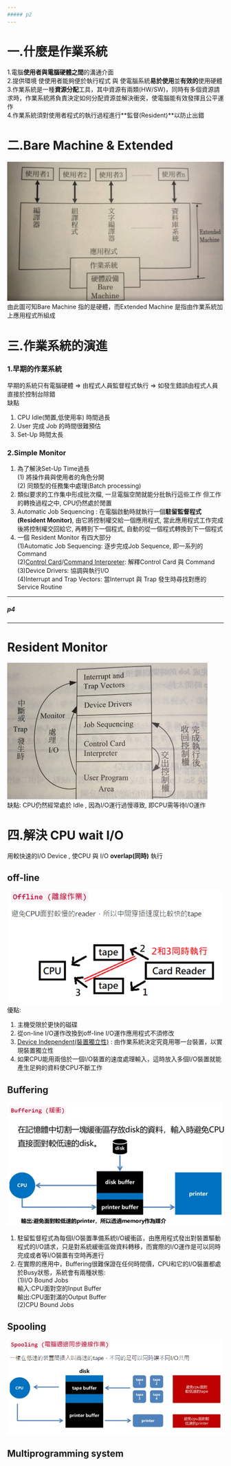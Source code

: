 ```yaml
---
##### p2
---
```

# 一.什麼是作業系統
1.電腦**使用者與電腦硬體之間**的溝通介面  
2.提供環境 使使用者能夠便於執行程式 與 使電腦系統**易於使用**並**有效的**使用硬體  
3.作業系統是一種**資源分配**工具，其中資源有兩類(HW/SW)，同時有多個資源請求時，作業系統將負責決定如何分配資源並解決衝突，使電腦能有效發揮且公平運作    
4.作業系統須對使用者程式的執行過程進行**監督(Resident)**以防止出錯  

# 二.Bare Machine & Extended 
![BareMachgine & Extended](https://raw.githubusercontent.com/chi0220/Image-Space/main/20230304141841.png)  
由此圖可知Bare Machine 指的是硬體，而Extended Machine 是指由作業系統加上應用程式所組成  

# 三.作業系統的演進  
### 1.早期的作業系統  
早期的系統只有電腦硬體 => 由程式人員監督程式執行 => 如發生錯誤由程式人員直接於控制台除錯  
缺點  
1. CPU Idle(閒置,低使用率) 時間過長
2. User 完成 Job 的時間很難預估
3. Set-Up 時間太長

### 2.Simple Monitor
1. 為了解決Set-Up Time過長   
  (1) 將操作員與使用者的角色分開  
  (2) 同類型的任務集中處理(Batch processing)  
2. 類似要求的工作集中形成批次檔, 一旦電腦空閒就能分批執行這些工作  但工作的轉換過程之中, CPU仍然處於閒置   
3. Automatic Job Sequencing : 在電腦啟動時就執行一個**駐留監督程式(Resident Monitor)**, 由它將控制權交給一個應用程式, 當此應用程式工作完成後將控制權交回給它, 再轉到下一個程式, 自動的從一個程式轉換到下一個程式  
4. 一個 Resident Monitor 有四大部分  
  (1)Automatic Job Sequencing: 逐步完成Job Sequence, 即一系列的Command  
  (2)[Control Card](https://www.techopedia.com/definition/5275/controller-card)/[Command Interpreter](https://www.tutorialspoint.com/what-is-the-purpose-of-the-command-interpreter): 解釋Control Card 與 Command  
  (3)Device Drivers: 協調與執行I/O  
  (4)Interrupt and Trap Vectors: 當Interrupt 與 Trap 發生時尋找對應的Service Routine  
  
------
##### p4
---------
# Resident Monitor  
![Resident Monitor](https://raw.githubusercontent.com/chi0220/Image-Space/main/20230303222011.png)   
缺點: CPU仍然經常處於 Idle , 因為I/O運行過慢導致, 即CPU需等待I/O運作  

# 四.解決 CPU wait I/O  
用較快速的I/O Device , 使CPU 與 I/O **overlap(同時)** 執行  
  ## off-line  
  ![off-line](https://raw.githubusercontent.com/chi0220/Image-Space/main/20230303222534.png)  
  優點:  
  1. 主機受限於更快的磁碟  
  2. 從on-line I/O運作改換到off-line I/O運作應用程式不須修改  
  3. [Device Independent(裝置獨立性)](https://www.easytechjunkie.com/what-is-device-independent.htm) : 由作業系統決定究竟用哪一台裝置，以實現裝置獨立性  
  4. 如果CPU能用兩倍於一個I/O裝置的速度處理輸入，這時放入多個I/O裝置就能產生足夠的資料使CPU不斷工作  
  
  ## Buffering  
  ![Buffering](https://raw.githubusercontent.com/chi0220/Image-Space/main/20230303222640.png)  
  1. 駐留監督程式為每個I/O裝置準備系統I/O緩衝區，由應用程式發出對裝置驅動程式的I/O請求，只是對系統緩衝區做資料轉移，而實際的I/O運作是可以同時完成或者等I/O裝置有空時再進行  
  2. 在實際的應用中，Buffering很難保證在任何時間價，CPU和它的I/O裝置都處於Busy狀態，系統會有兩種狀態:  
    (1)I/O Bound Jobs  
      輸入:CPU面對空的Input Buffer  
      輸出:CPU面對滿的Output Buffer  
    (2)CPU Bound Jobs   
  ## Spooling  
  ![Spooling](https://raw.githubusercontent.com/chi0220/Image-Space/main/20230303222603.png)  
  ## Multiprogramming system  
